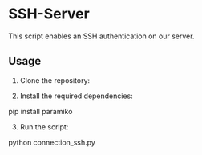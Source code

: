 # SSH-Server

This script enables an SSH authentication on our server.

## Usage

1. Clone the repository:



2. Install the required dependencies:

pip install paramiko


3. Run the script:

python connection_ssh.py
